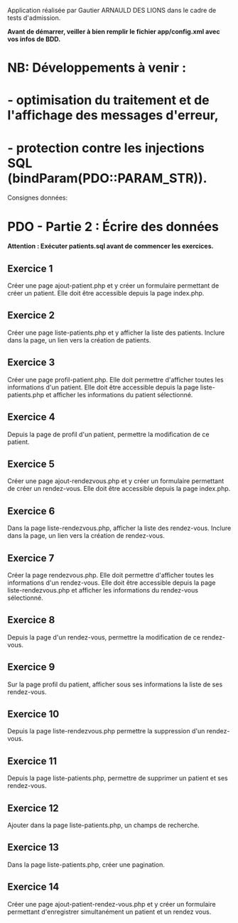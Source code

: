 Application réalisée par Gautier ARNAULD DES LIONS dans le cadre de tests d'admission. 

**Avant de démarrer, veiller à bien remplir le fichier app/config.xml avec vos infos de BDD.**

# NB: Développements à venir : 
# - optimisation du traitement et de l'affichage des messages d'erreur,
# - protection contre les injections SQL (bindParam(PDO::PARAM_STR)).




Consignes données: 

# PDO - Partie 2 : Écrire des données

**Attention : Exécuter patients.sql avant de commencer les exercices.**

## Exercice 1

Créer une page ajout-patient.php et y créer un formulaire permettant de créer un patient. Elle doit être accessible depuis la page index.php.

## Exercice 2

Créer une page liste-patients.php et y afficher la liste des patients. Inclure dans la page, un lien vers la création de patients.

## Exercice 3

Créer une page profil-patient.php. Elle doit permettre d'afficher toutes les informations d'un patient. Elle doit être accessible depuis la page liste-patients.php et afficher les informations du patient sélectionné.  

## Exercice 4

Depuis la page de profil d'un patient, permettre la modification de ce patient.

## Exercice 5

Créer une page ajout-rendezvous.php et y créer un formulaire permettant de créer un rendez-vous. Elle doit être accessible depuis la page index.php.

## Exercice 6

Dans la page liste-rendezvous.php, afficher la liste des rendez-vous. Inclure dans la page, un lien vers la création de rendez-vous.

## Exercice 7

Créer la page rendezvous.php. Elle doit permettre d'afficher toutes les informations d'un rendez-vous. Elle doit être accessible depuis la page liste-rendezvous.php et afficher les informations du rendez-vous sélectionné.

## Exercice 8

Depuis la page d'un rendez-vous, permettre la modification de ce rendez-vous.

## Exercice 9

Sur la page profil du patient, afficher sous ses informations la liste de ses rendez-vous.

## Exercice 10

Depuis la page liste-rendezvous.php permettre la suppression d'un rendez-vous.

## Exercice 11

Depuis la page liste-patients.php, permettre de supprimer un patient et ses rendez-vous.

## Exercice 12

Ajouter dans la page liste-patients.php, un champs de recherche.

## Exercice 13

Dans la page liste-patients.php, créer une pagination.


## Exercice 14

Créer une page ajout-patient-rendez-vous.php et y créer un formulaire permettant d'enregistrer simultanément un patient et un rendez vous.

